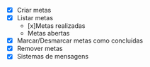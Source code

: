 - [x] Criar metas
- [x] Listar metas
    - [x]Metas realizadas
    - Metas abertas
- [x] Marcar/Desmarcar metas como concluídas
- [x] Remover metas
- [x] Sistemas de mensagens